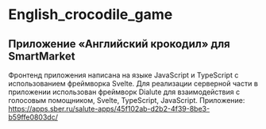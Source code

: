 # English_crocodile_game
## Приложение «Английский крокодил» для SmartMarket
Фронтенд приложения написана на языке JavaScript и TypeScript с использованием фреймворка Svelte.
Для реализации серверной части в приложении использован фреймворк Dialute для взаимодействия с голосовым помощником, Svelte, TypeScript, JavaScript.
Приложение:
https://apps.sber.ru/salute-apps/45f102ab-d2b2-4f39-8be3-b59ffe0803dc/ 
